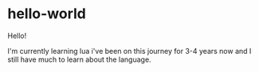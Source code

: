 # hello-world

Hello!

I'm currently learning lua i've been on this journey for 3-4 years now
and I still have much to learn about the language.
